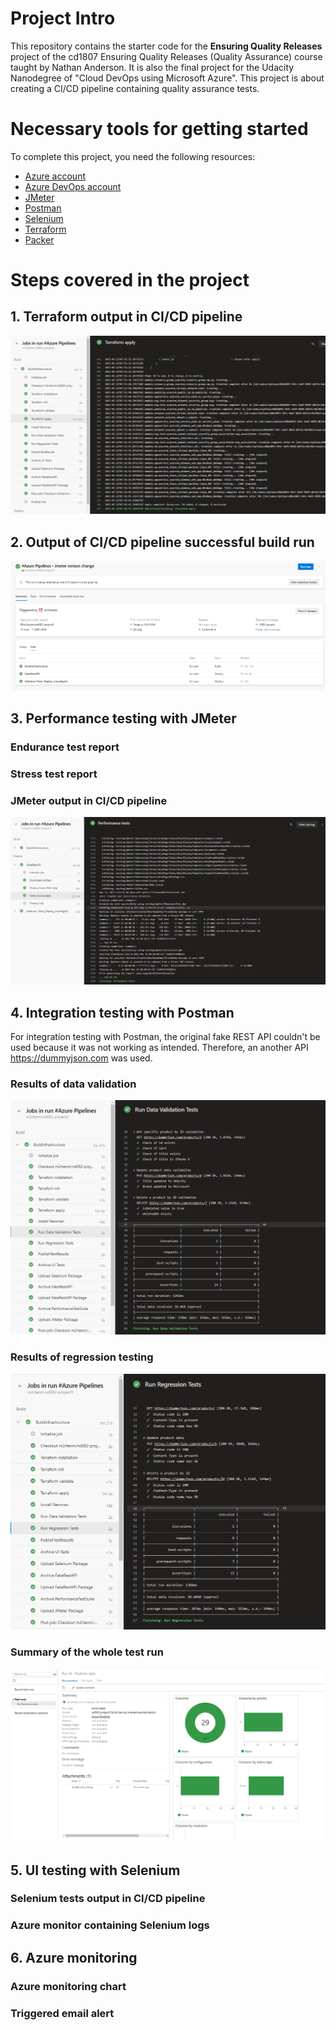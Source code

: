 # Project Intro
This repository contains the starter code for the **Ensuring Quality Releases** project of the cd1807 Ensuring Quality Releases (Quality Assurance) course taught by Nathan Anderson. It is also the final project for the Udacity Nanodegree of "Cloud DevOps using Microsoft Azure". This project is about creating a CI/CD pipeline containing quality assurance tests.

# Necessary tools for getting started
To complete this project, you need the following resources:
- [Azure account](https://portal.azure.com)
- [Azure DevOps account](https://dev.azure.com)
- [JMeter](https://jmeter.apache.org)
- [Postman](https://www.postman.com)
- [Selenium](https://www.selenium.dev)
- [Terraform](https://www.terraform.io/)
- [Packer](https://www.packer.io/)

# Steps covered in the project

## 1. Terraform output in CI/CD pipeline
![1](./screenshots/terraform_apply.png)

## 2. Output of CI/CD pipeline successful build run
![2](./screenshots/pipeline_successful_build.png)
## 3. Performance testing with JMeter

### Endurance test report

### Stress test report

### JMeter output in CI/CD pipeline
![1](./screenshots/pipeline_jmeter.png)
## 4. Integration testing with Postman
For integration testing with Postman, the original fake REST API couldn't be used because it was not working as intended. Therefore, an another API https://dummyjson.com was used.

### Results of data validation
![1](./screenshots/postman_data_validation.png)
### Results of regression testing
![1](./screenshots/postman_regression.png)
### Summary of the whole test run
![1](./screenshots/postman_results.png)
## 5. UI testing with Selenium

### Selenium tests output in CI/CD pipeline

### Azure monitor containing Selenium logs

## 6. Azure monitoring

### Azure monitoring chart

### Triggered email alert